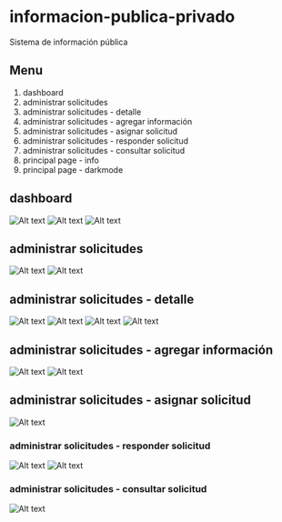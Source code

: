 # informacion-publica-privado

Sistema de información pública

## Menu
1. dashboard
2. administrar solicitudes
3. administrar solicitudes - detalle
4. administrar solicitudes - agregar información
5. administrar solicitudes - asignar solicitud
6. administrar solicitudes - responder solicitud
7. administrar solicitudes - consultar solicitud
8. principal page - info
9. principal page - darkmode

## dashboard
![Alt text](/informacion-publica/InfoPublica/assets/manual/1.png "dashboard")
![Alt text](/informacion-publica/InfoPublica/assets/manual/2.png "dashboard")
![Alt text](/informacion-publica/InfoPublica/assets/manual/3.png "dashboard")

## administrar solicitudes
![Alt text](/informacion-publica/InfoPublica/assets/manual/4.png "administrar solicitudes")
![Alt text](/informacion-publica/InfoPublica/assets/manual/5.png "administrar solicitudes")

## administrar solicitudes - detalle
![Alt text](/informacion-publica/InfoPublica/assets/manual/6.png "administrar solicitudes - detalle")
![Alt text](/informacion-publica/InfoPublica/assets/manual/7.png "administrar solicitudes - detalle")
![Alt text](/informacion-publica/InfoPublica/assets/manual/8.png "administrar solicitudes - detalle")
![Alt text](/informacion-publica/InfoPublica/assets/manual/9.png "administrar solicitudes - detalle")

## administrar solicitudes - agregar información
![Alt text](/informacion-publica/InfoPublica/assets/manual/10.png "administrar solicitudes - agregar información")
![Alt text](/informacion-publica/InfoPublica/assets/manual/11.png "administrar solicitudes - agregar información")

## administrar solicitudes - asignar solicitud
![Alt text](/informacion-publica/InfoPublica/assets/manual/12.png "administrar solicitudes - asignar solicitud")

### administrar solicitudes - responder solicitud
![Alt text](/informacion-publica/InfoPublica/assets/manual/13.png "administrar solicitudes - responder solicitud")
![Alt text](/informacion-publica/InfoPublica/assets/manual/14.png "administrar solicitudes - responder solicitud")

### administrar solicitudes - consultar solicitud
![Alt text](/informacion-publica/InfoPublica/assets/manual/15.png "administrar solicitudes - consultar solicitud")